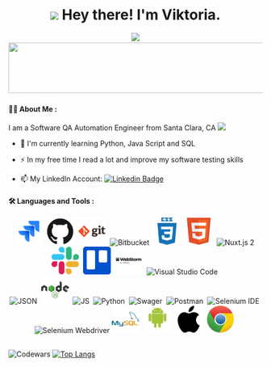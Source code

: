 <h1 align="center">
<img src="https://media.giphy.com/media/hvRJCLFzcasrR4ia7z/giphy.gif" width="30px"/>
  Hey there! I'm Viktoria.
</h1>

<div id="header" align="center">
  <img src="https://media.giphy.com/media/ZCes4khR2025X0rOLY/giphy.gif" width="300"/>
</div>

<div align="center">
  <img src="https://media.giphy.com/media/QpVUMRUJGokfqXyfa1/giphy.gif" width="1010" height="100"/>
</div>

#### :woman_technologist: About Me :
I am a Software QA Automation Engineer from Santa Clara, CA <img src="https://media.giphy.com/media/WUlplcMpOCEmTGBtBW/giphy.gif" width="30">
- :apple: I'm currently learning Python, Java Script and SQL

- :zap: In my free time I read a lot and improve my software testing skills
  
- 📫 My LinkedIn Account: [![Linkedin Badge](https://img.shields.io/badge/LinkedIn-blue?style=for-the-badge&logo=linkedin&logoColor=white)](https://www.linkedin.com/in/voloshina-viktoria/)


#### :hammer_and_wrench: Languages and Tools :

<div align="center">
  <img src="https://github.com/devicons/devicon/blob/master/icons/jira/jira-original.svg" title="Jira" alt="Jira" width="55" height="55"/>&nbsp;
  <img src="https://github.com/devicons/devicon/blob/master/icons/github/github-original.svg" title="GitHub" alt="GitHub"  width="55" height="55"/>&nbsp;
  <img src="https://github.com/devicons/devicon/blob/master/icons/git/git-original-wordmark.svg" title="Git" alt="Git"  width="55" height="55"/>&nbsp;
  <img src="https://static-00.iconduck.com/assets.00/bitbucket-icon-512x460-aj2zdfts.png" title="Bitbucket" alt="Bitbucket"  width="55" height="55"/>&nbsp;
  <img src="https://github.com/devicons/devicon/blob/master/icons/css3/css3-plain-wordmark.svg"  title="CSS3" alt="CSS3"  width="55" height="55">&nbsp;
  <img src="https://github.com/devicons/devicon/blob/master/icons/html5/html5-original.svg" title="HTML5" alt="HTML5"  width="55" height="55"/>&nbsp;
  <img src="https://static-00.iconduck.com/assets.00/nuxtjs-icon-512x343-16hzp9e7.png" title="Nuxt.js 2" alt="Nuxt.js 2" width="55"/>&nbsp;
  <img src="https://github.com/devicons/devicon/blob/master/icons/slack/slack-original.svg" title="Slack" alt="Slack"  width="55" height="55"/>&nbsp;
  <img src="https://github.com/devicons/devicon/blob/master/icons/trello/trello-plain.svg" title="Trello" alt="Trello"  width="55" height="55"/>&nbsp;
  <img src="https://github.com/devicons/devicon/blob/master/icons/webstorm/webstorm-original-wordmark.svg" title="Webstorm" alt="Webstorm" width="55"/>&nbsp;
  <img src="https://static-00.iconduck.com/assets.00/visual-studio-code-icon-512x509-ujho0xue.png" title="Visual Studio Code" alt="Visual Studio Code" width="55"/>&nbsp;
</div>

<div align="center" >
  <img src="https://simpleicons.org/icons/json.svg" title="JSON" alt="JSON"  width="55" height="55"/>&nbsp;
  <img src="https://github.com/devicons/devicon/blob/master/icons/nodejs/nodejs-original-wordmark.svg" title="NodeJS" alt="NodeJS" width="55" height="55"/>&nbsp;
  <img src="https://static-00.iconduck.com/assets.00/javascript-js-icon-512x512-q3igwln6.png" title="JS" alt="JS"  width="55" height="55"/>&nbsp;
  <img src="https://www.svgrepo.com/show/374016/python.svg" title="Python" alt="Python" width="55" height="55"/>&nbsp;
  <img src="https://www.pngrepo.com/png/374111/512/swagger.png" title="Swagger" alt="Swager"  width="55" height="55"/>&nbsp;
  <img src="https://www.pngrepo.com/png/354202/512/postman-icon.png" title="Postman" alt="Postman"  width="55" height="55"/>&nbsp;
  <img src="https://www.selenium.dev/images/logos/ide.svg" title="Selenium IDE" alt="Selenium IDE"  width="55" height="55"/>&nbsp;
  <img src="https://upload.wikimedia.org/wikipedia/commons/thumb/d/d5/Selenium_Logo.png/861px-Selenium_Logo.png?20200511151950" title="Selenium Webdriver" alt="Selenium Webdriver"  width="55" height="55" /> 
  <img src="https://github.com/devicons/devicon/blob/master/icons/mysql/mysql-original-wordmark.svg" title="MySQL"  alt="MySQL"  width="55" height="55"/>&nbsp;
  <img src="https://github.com/devicons/devicon/blob/master/icons/android/android-original-wordmark.svg" title="Android" alt="Android" width="55"/>&nbsp;
  <img src="https://github.com/devicons/devicon/blob/master/icons/apple/apple-original.svg" title="Apple" alt="Apple" width="55" height="55"/>&nbsp;
  <img src="https://github.com/devicons/devicon/blob/master/icons/chrome/chrome-original.svg" title="Chrome" alt="Chrome"  width="55" height="55"/>&nbsp; 
</div>

## 

![Codewars](https://github.r2v.ch/codewars?user=VoloshinaV&name=true&top_languages=true&stroke=%23b362ff&theme=purple_dark)
[![Top Langs](https://github-readme-stats.vercel.app/api/top-langs/?username=anuraghazra&layout=compact)](https://github.com/anuraghazra/github-readme-stats)

